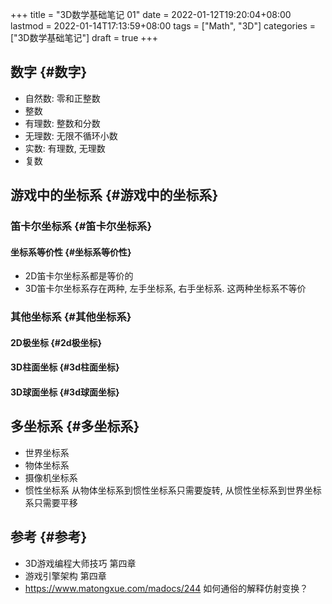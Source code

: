 +++
title = "3D数学基础笔记 01"
date = 2022-01-12T19:20:04+08:00
lastmod = 2022-01-14T17:13:59+08:00
tags = ["Math", "3D"]
categories = ["3D数学基础笔记"]
draft = true
+++

## 数字 {#数字}

-   自然数: 零和正整数
-   整数
-   有理数: 整数和分数
-   无理数: 无限不循环小数
-   实数: 有理数, 无理数
-   复数


## 游戏中的坐标系 {#游戏中的坐标系}


### 笛卡尔坐标系 {#笛卡尔坐标系}


#### 坐标系等价性 {#坐标系等价性}

-   2D笛卡尔坐标系都是等价的
-   3D笛卡尔坐标系存在两种, 左手坐标系, 右手坐标系. 这两种坐标系不等价


### 其他坐标系 {#其他坐标系}


#### 2D极坐标 {#2d极坐标}


#### 3D柱面坐标 {#3d柱面坐标}


#### 3D球面坐标 {#3d球面坐标}


## 多坐标系 {#多坐标系}

-   世界坐标系
-   物体坐标系
-   摄像机坐标系
-   惯性坐标系 从物体坐标系到惯性坐标系只需要旋转, 从惯性坐标系到世界坐标系只需要平移


## 参考 {#参考}

-   3D游戏编程大师技巧 第四章
-   游戏引擎架构 第四章
-   <https://www.matongxue.com/madocs/244> 如何通俗的解释仿射变换？
